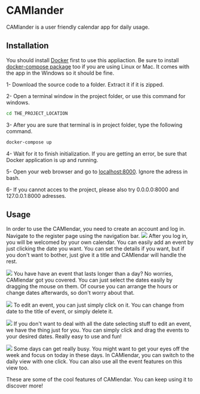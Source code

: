 # CAMlander

CAMlander is a user friendly calendar app for daily usage.

## Installation
You should install [Docker](https://www.docker.com) first to use this appliaction. Be sure to install [docker-compose package](https://docs.docker.com/compose/install) too if you are using Linux or Mac. It comes with the app in the Windows so it should be fine.

1- Download the source code to a folder. Extract it if it is zipped.

2- Open a terminal window in the project folder, or use this command for windows.
```bash
cd THE_PROJECT_LOCATION
```

3- After you are sure that terminal is in project folder, type the following command.

```bash
docker-compose up
```

4- Wait for it to finish initialization. If you are getting an error, be sure that Docker application is up and running.

5- Open your web browser and go to [localhost:8000](http://localhost:8000). Ignore the adress in bash.

6- If you cannot acces to the project, please also try 0.0.0.0:8000 and 127.0.0.1:8000 adresses.

## Usage
In order to use the CAMlendar, you need to create an account and log in. Navigate to the register page using the navigation bar.
![](https://media.giphy.com/media/88HdOd52wM3fo2bdLB/giphy.gif)
After you log in, you will be welcomed by your own calendar. You can easily add an event by just clicking the date you want. You can set the details if you want, but if you don't want to bother, just give it a title and CAMlendar will handle the rest.

![](https://media.giphy.com/media/KBbIt2FVejMR6AsGFf/giphy.gif)
You have have an event that lasts longer than a day? No worries, CAMlendar got you covered. You can just select the dates easily by dragging the mouse on them. Of course you can arrange the hours or change dates afterwards, so don't worry about that.

![](https://media.giphy.com/media/kxYYXdd02Ub5FKvcoR/giphy.gif)
To edit an event, you can just simply click on it. You can change from date to the title of event, or simply delete it.

![](https://media.giphy.com/media/BoGpJhtbpBi0xkpuzZ/giphy.gif)
If you don't want to deal with all the date selecting stuff to edit an event, we have the thing just for you. You can simply click and drag the events to your desired dates. Really easy to use and fun!

![](https://media.giphy.com/media/FQOqdMqFNOfQaaz0K7/giphy.gif)
Some days can get really busy. You might want to get your eyes off the week and focus on today in these days. In CAMlendar, you can switch to the daily view with one click. You can also use all the event features on this view too.

These are some of the cool features of CAMlendar. You can keep using it to discover more!
